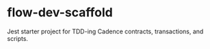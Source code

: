 # flow-dev-scaffold

Jest starter project for TDD-ing Cadence contracts, transactions, and scripts. 
